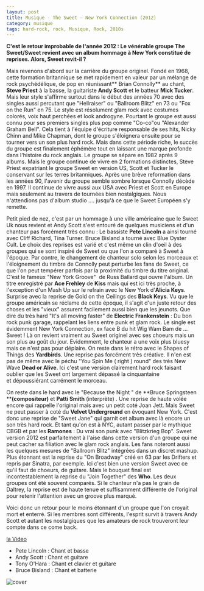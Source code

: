```yaml
---
layout: post
title: Musique - The Sweet – New York Connection (2012)
category: musique
tags: hard-rock, rock, Musique, Rock, 2010s
---
```

**C'est le retour improbable de l'année 2012 : Le vénérable groupe The Sweet/Sweet revient avec un album hommage à New York constitué de reprises. Alors, Sweet revit-il ?**

Mais revenons d'abord sur la carrière du groupe originel. Fondé en 1968, cette formation britannique se met rapidement en valeur par un mélange de rock psychédélique, de pop en réunissant** Brian Connolly** au chant, **Steve Priest** à la basse, la guitariste **Andy Scott** et le batteur **Mick Tucker**. Mais leur style s'affirme surtout dans le début des années 70 avec des singles aussi percutant que "Hellraiser" ou "Ballroom Blitz" en 73 ou "Fox on the Run" en 75. Le style est résolument glam rock avec costumes colorés, voix haut perchées et look androgyne. Pourtant le groupe est aussi connu pour ses premiers singles plus pop comme "Co-co"ou "Alexander Graham Bell". Cela tient à l'équipe d'écriture responsable de ses hits, Nicky Chinn and Mike Chapman, dont le groupe s'éloignera ensuite pour se tourner vers un son plus hard rock. Mais dans cette période riche, le succès du groupe est finalement éphémère tout en laissant une marque profonde dans l'histoire du rock anglais. Le groupe se sépare en 1982 après 9 albums. Mais le groupe continue de vivre en 2 formations distinctes, Steve Priest expatriant le groupe Sweet en version US, Scott et Tucker le conservant sur les terres britanniques. Après une brève reformation dans les années 90, l'avenir du groupe semble sombre lorsque Connolly décède en 1997. Il continue de vivre aussi aux USA avec Priest et Scott en Europe mais seulement au travers de tournées bien nostalgiques. Nous n'attendions pas d'album studio .... jusqu'à ce que le Sweet Européen s'y remette.

Petit pied de nez, c'est par un hommage à une ville américaine que le Sweet Uk nous revient et Andy Scott s'est entouré de quelques musiciens et d'un chanteur pas forcément très connu : Le bassiste **Pete Lincoln** a ainsi tourné avec Cliff Richard, Tina Turner. Bruce Bisland a tourné avec Blue Oyster Cult. Le choix des reprises est varié et c'est même un clin d'oeil à des groupes qui se sont inspiré de Sweet ou que l'on a comparé à Sweet à l'époque. Par contre, le changement de chanteur solo selon les morceaux et l'éloignement du timbre de Connolly peut perturbe les fans de Sweet, ce que l'on peut tempérer parfois par la proximité du timbre du titre original. C'est le fameux "New York Groove"  de Russ Ballard qui ouvre l'album. Un titre enregistré par **Ace Frehley** de **Kiss** mais qui est ici très proche, à l'exception d'un Mash Up sur le refrain avec le New York d'**Alicia Keys**. Surprise avec la reprise de Gold on the Ceilings des **Black Keys**. Vu que le groupe américain se réclame de cette époque, il s'agit d'un juste retour des choses et les "vieux" assurent facilement aussi bien que les jeunots. Que dire du très hard "It's all moving faster" de **Electric Frankenstein** : Du bon rock punk garage, rappelant les liens entre punk et glam rock. Le single est évidemment New York Connection, ex face B du hit Wig Wam Bam de ... Sweet ! Là on revient vraiment au Sweet originel avec ses choeurs mais un son plus au goût du jour. Evidemment, le chanteur a une voix plus bluesy mais ce n'est pas pour déplaire. On reste dans le rétro avec le Shapes of Things des **Yardbirds**. Une reprise pas forcément très créative. Il n'en est pas de même avec le péchu "You Spin Me ( right ) round" des très New Wave **Dead or Alive**. Ici c'est une version clairement hard rock faisant oublier que les Sweet ont largement dépassé la cinquantaine et dépoussiérant carrément le morceau.

On reste dans le hard avec le "Because the Night " de **Bruce Springsteen ****(compositeur)** et **Patti Smith** (interprète) . Une reprise de haute volée encore qui rappelle l'original mais avec un petit coté Joan Jett. Mais Sweet ne peut passer à coté du **Velvet Underground** en évoquant New York. C'est donc une reprise de "Sweet Jane" qui garnit cet album avec là encore un son très hard rock. Et tant qu'on est à NYC, autant passer par le mythique CBGB et par les **Ramones** : Du vrai son punk avec "Blitzkrieg Bop". Sweet version 2012 est parfaitement à l'aise dans cette version d'un groupe qui ne peut cacher sa filiation avec le glam rock anglais. Les fans noteront aussi les quelques mesures de "Ballroom Blitz" intégrées dans un discret mashup. Plus étonnant est la reprise du "On Broadway" créé en 63 par les Drifters et repris par Sinatra, par exemple. Ici c'est bien une version Sweet avec ce qu'il faut de choeurs, de guitare. Mais le bouquet final est incontestablement la reprise du "Join Together" des **Who**. Les deux groupes ont été souvent comparés. Si le chanteur n'a pas le grain de Daltrey, la reprise est de haute tenue et suffisamment différente de l'original pour retenir l'attention avec un groove plus marqué.

Voici donc un retour pour le moins étonnant d'un groupe que l'on croyait mort et enterré. Si les membres sont différents, l'esprit survit à travers Andy Scott et autant les nostalgiques que les amateurs de rock trouveront leur compte dans ce come back.

[la Video](https://www.youtube.com/watch?v=V6PS46OME3s)

* Pete Lincoln : Chant et basse
* Andy Scott : Chant et guitare
* Tony O'Hara : Chant et clavier et guitare
* Bruce Bisland : Chant et batterie

![cover](http://cheziceman.files.wordpress.com/2014/11/sweetnyc.jpg)

